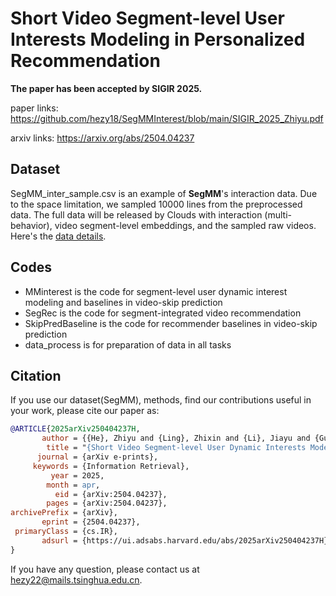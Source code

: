 # Short Video Segment-level User Interests Modeling in Personalized Recommendation

**The paper has been accepted by SIGIR 2025.**

paper links: https://github.com/hezy18/SegMMInterest/blob/main/SIGIR_2025_Zhiyu.pdf

arxiv links: https://arxiv.org/abs/2504.04237

## Dataset

SegMM_inter_sample.csv is an example of **SegMM**'s interaction data. Due to the space limitation, we sampled 10000 lines from the preprocessed data. The full data will be released by Clouds with interaction (multi-behavior), video segment-level embeddings, and the sampled raw videos. 
Here's the [data details](https://github.com/hezy18/SegMMInterest/blob/main/SegMM.md).

## Codes

* MMinterest is the code for segment-level user dynamic interest modeling and baselines in video-skip prediction
* SegRec is the code for segment-integrated video recommendation
* SkipPredBaseline is the code for recommender baselines in video-skip prediction
* data_process is for preparation of data in all tasks

## Citation

If you use our dataset(SegMM), methods, find our contributions useful in your work, please cite our paper as:

```bib
@ARTICLE{2025arXiv250404237H,
       author = {{He}, Zhiyu and {Ling}, Zhixin and {Li}, Jiayu and {Guo}, Zhiqiang and {Ma}, Weizhi and {Luo}, Xinchen and {Zhang}, Min and {Zhou}, Guorui},
        title = "{Short Video Segment-level User Dynamic Interests Modeling in Personalized Recommendation}",
      journal = {arXiv e-prints},
     keywords = {Information Retrieval},
         year = 2025,
        month = apr,
          eid = {arXiv:2504.04237},
        pages = {arXiv:2504.04237},
archivePrefix = {arXiv},
       eprint = {2504.04237},
 primaryClass = {cs.IR},
       adsurl = {https://ui.adsabs.harvard.edu/abs/2025arXiv250404237H},
}
```

If you have any question, please contact us at hezy22@mails.tsinghua.edu.cn.
